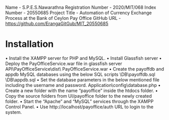 Name 			- S.P.E.S.Nawarathna
Registration Number	- 2020/MIT/068
Index Number		- 20550685
Project Title 		- Automation of Currency Exchange Process at the Bank of Ceylon Pay Office
GitHub URL		- https://github.com/ErangaGitGub/MIT_20550685


# Installation
•	Install the XAMPP server for PHP and MySQL.
•	Install Glassfish server
•	Deploy the PayOfficeService.war file in glassfish server
API\PayOfficeService\dist\ PayOfficeService.war
•	Create the payoffdb and appdb MySQL databases using the below SQL scripts 
\DB\payoffdb.sql
\DB\appdb.sql
•	Set the database parameters in the below mentioned file including the username and password.
Application\config\database.php
•	Create a new folder with the name “payoffice” inside the htdocs folder.
•	Copy the source folders from UI/payoffice folder to the newly created folder.
•	Start the “Apache” and “MySQL” services through the XAMPP Control Panel.
•	Use http://localhost/payoffice/auth URL to login to the system.
